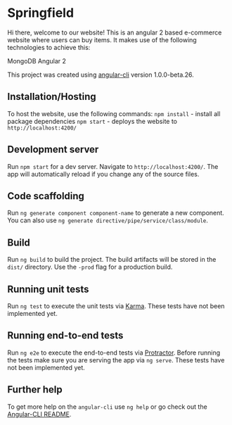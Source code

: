 # Springfield
Hi there, welcome to our website! This is an angular 2 based e-commerce website where users can buy items.
It makes use of the following technologies to achieve this:

MongoDB
Angular 2

This project was created using [angular-cli](https://github.com/angular/angular-cli) version 1.0.0-beta.26.

## Installation/Hosting
To host the website, use the following commands:
`npm install` - install all package dependencies
`npm start` - deploys the website to `http://localhost:4200/`

## Development server
Run `npm start` for a dev server. Navigate to `http://localhost:4200/`. The app will automatically reload if you change any of the source files.

## Code scaffolding

Run `ng generate component component-name` to generate a new component. You can also use `ng generate directive/pipe/service/class/module`.

## Build

Run `ng build` to build the project. The build artifacts will be stored in the `dist/` directory. Use the `-prod` flag for a production build.

## Running unit tests

Run `ng test` to execute the unit tests via [Karma](https://karma-runner.github.io).
These tests have not been implemented yet.

## Running end-to-end tests

Run `ng e2e` to execute the end-to-end tests via [Protractor](http://www.protractortest.org/).
Before running the tests make sure you are serving the app via `ng serve`.
These tests have not been implemented yet.

## Further help

To get more help on the `angular-cli` use `ng help` or go check out the [Angular-CLI README](https://github.com/angular/angular-cli/blob/master/README.md).
